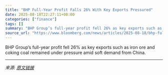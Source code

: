 ```yaml
---
title: "BHP Full-Year Profit Falls 26% With Key Exports Pressured"
date: 2025-08-18T22:27:11+08:00
categories: ["finance"]
tags: []
summary: "BHP Group’s full-year profit fell 26% as key exports such as iron ore and coking coal remained under pressure amid soft demand from China."
source_url: "https://www.bloomberg.com/news/articles/2025-08-18/bhp-full-year-profit-tumbles-26-with-key-exports-under-pressure"
---
```


BHP Group’s full-year profit fell 26% as key exports such as iron ore and coking coal remained under pressure amid soft demand from China.

---

*来源: [原文链接](https://www.bloomberg.com/news/articles/2025-08-18/bhp-full-year-profit-tumbles-26-with-key-exports-under-pressure)*
